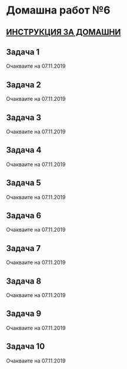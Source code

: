 # Домашна работ №6

## [ИНСТРУКЦИЯ ЗА ДОМАШНИ](HomeWork/README.md)

## Задача 1

Очакваите на 07.11.2019

## Задача 2

Очакваите на 07.11.2019

## Задача 3

Очакваите на 07.11.2019

## Задача 4

Очакваите на 07.11.2019

## Задача 5

Очакваите на 07.11.2019

## Задача 6

Очакваите на 07.11.2019

## Задача 7

Очакваите на 07.11.2019

## Задача 8

Очакваите на 07.11.2019

## Задача 9

Очакваите на 07.11.2019

## Задача 10

Очакваите на 07.11.2019
